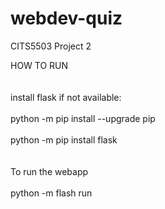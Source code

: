 # webdev-quiz
CITS5503 Project 2


HOW TO RUN<br>
<br>
<br>install flask if not available:<br>
<br>python -m pip install --upgrade pip<br>
<br>python -m pip install flask<br>
<br>
<br>To run the webapp<br>
<br>python -m flash run

